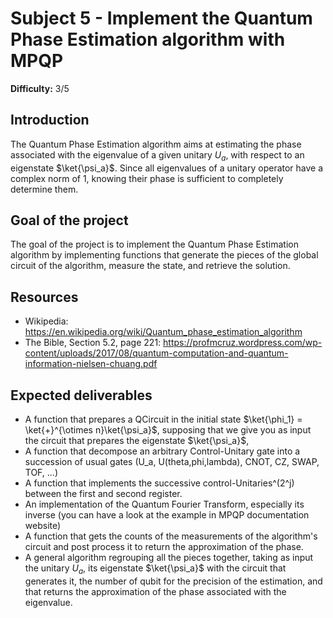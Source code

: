 # Subject 5 - Implement the Quantum Phase Estimation algorithm with MPQP

**Difficulty:** 3/5

## Introduction

The Quantum Phase Estimation algorithm aims at estimating the phase associated
with the eigenvalue of a given unitary $U_a$, with respect to an eigenstate
$\ket{\psi_a}$. Since all eigenvalues of a unitary operator have a complex norm
of 1, knowing their phase is sufficient to completely determine them.

## Goal of the project

The goal of the project is to implement the Quantum Phase Estimation algorithm by
implementing functions that generate the pieces of the global circuit of the
algorithm, measure the state, and retrieve the solution.

## Resources

- Wikipedia: https://en.wikipedia.org/wiki/Quantum_phase_estimation_algorithm
- The Bible, Section 5.2, page 221: https://profmcruz.wordpress.com/wp-content/uploads/2017/08/quantum-computation-and-quantum-information-nielsen-chuang.pdf

## Expected deliverables

+ A function that prepares a QCircuit in the initial state
  $\ket{\phi_1} = \ket{+}^{\otimes n}\ket{\psi_a}$, supposing that we give you as
  input the circuit that prepares the eigenstate $\ket{\psi_a}$,
+ A function that decompose an arbitrary Control-Unitary gate into a succession
  of usual gates (U_a, U(theta,phi,lambda), CNOT, CZ, SWAP, TOF, ...)
+ A function that implements the successive control-Unitaries^(2^j) between the
  first and second register.
+ An implementation of the Quantum Fourier Transform, especially its inverse (you
  can have a look at the example in MPQP documentation website)
+ A function that gets the counts of the measurements of the algorithm's circuit
  and post process it to return the approximation of the phase.
+ A general algorithm regrouping all the pieces together, taking as input the
  unitary $U_a$, its eigenstate $\ket{\psi_a}$ with the circuit that generates
  it, the number of qubit for the precision of the estimation, and that returns
  the approximation of the phase associated with the eigenvalue.
